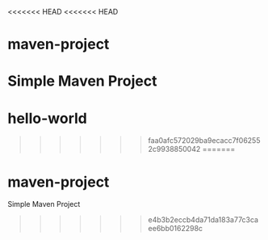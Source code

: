 <<<<<<< HEAD
<<<<<<< HEAD
# maven-project

Simple Maven Project
=======
# hello-world
>>>>>>> faa0afc572029ba9ecacc7f062552c9938850042
=======
# maven-project

Simple Maven Project
>>>>>>> e4b3b2eccb4da71da183a77c3caee6bb0162298c
